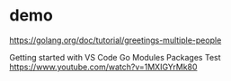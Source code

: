 # demo
https://golang.org/doc/tutorial/greetings-multiple-people

Getting started with VS Code Go Modules Packages Test
https://www.youtube.com/watch?v=1MXIGYrMk80